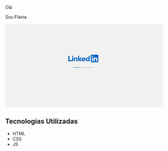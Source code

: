 Olá

 Sou Flávia

<a href="https://www.linkedin.com/in/flavia-oliveira-dev/" target="_blank"><img src="./MeuLinkedIn.gif" alt="Meu LinkedIn"></a>


## Tecnologias Utilizadas

- HTML
- CSS
- JS
